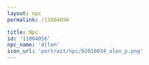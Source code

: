 ```yaml
---
layout: npc
permalink: /11004056

title: Npc
id: '11004056'
npc_name: 'Allon'
icon_url: 'portrait/npc/02010034_alon_p.png'
---
```

